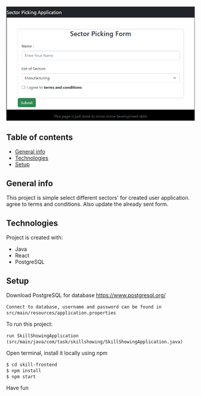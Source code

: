 ![Optional Text](/src/main/resources/static/images/sector-application.PNG)
## Table of contents
* [General info](#general-info)
* [Technologies](#technologies)
* [Setup](#setup)

## General info
This project is simple select different sectors' for created user application. agree to terms and conditions. Also update the already sent form.
	
## Technologies
Project is created with:
* Java
* React
* PostgreSQL
	
## Setup

Download PostgreSQL for database https://www.postgresql.org/
```
Connect to database, username and password can be found in 
src/main/resources/application.properties
```
To run this project:
```
run SkillShowingApplication (src/main/java/com/task/skillshowing/SkillShowingApplication.java)
```
Open terminal, install it locally using npm
```
$ cd skill-frontend
$ npm install
$ npm start
```
Have fun
